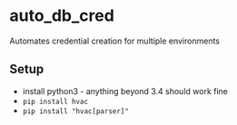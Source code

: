 # auto_db_cred
Automates credential creation for multiple environments

## Setup
* install python3 - anything beyond 3.4 should work fine
* `pip install hvac`
* `pip install "hvac[parser]"`
